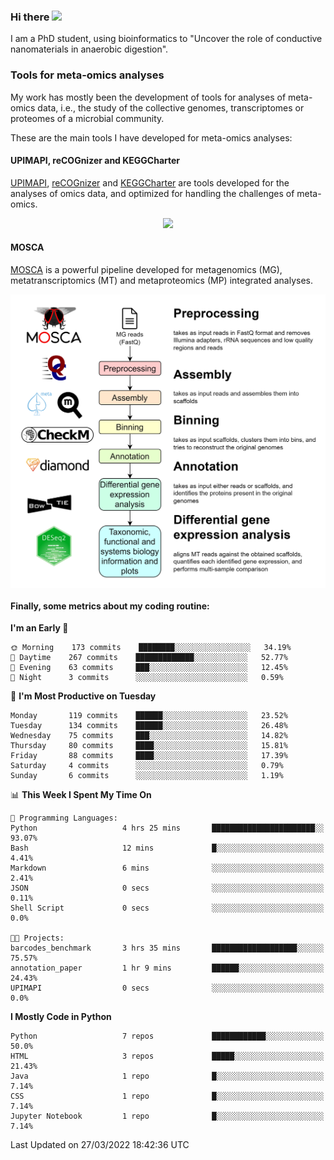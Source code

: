 ### Hi there <img src="https://media.giphy.com/media/hvRJCLFzcasrR4ia7z/giphy.gif" width="25px">

I am a PhD student, using bioinformatics to "Uncover the role of conductive nanomaterials in anaerobic digestion".

### Tools for meta-omics analyses

My work has mostly been the development of tools for analyses of meta-omics data, i.e., the study of the collective genomes, transcriptomes or proteomes of a microbial community.

These are the main tools I have developed for meta-omics analyses:

#### UPIMAPI, reCOGnizer and KEGGCharter

[UPIMAPI](https://github.com/iquasere/UPIMAPI), [reCOGnizer](https://github.com/iquasere/reCOGnizer) and [KEGGCharter](https://github.com/iquasere/KEGGCharter) are tools developed for the analyses of omics data, and optimized for handling the challenges of meta-omics.

<p align="center">
    <img src="assets/annotation_paper.png">
</p>

#### MOSCA

[MOSCA](https://github.com/iquasere/MOSCA) is a powerful pipeline developed for metagenomics (MG), metatranscriptomics (MT) and metaproteomics (MP) integrated analyses.

<p align="center">
    <img src="assets/mosca_workflow.png" align="center" width="700">
</p>


#### Finally, some metrics about my coding routine:

<!--START_SECTION:waka-->
**I'm an Early 🐤** 

```text
🌞 Morning    173 commits    ████████░░░░░░░░░░░░░░░░░   34.19% 
🌆 Daytime    267 commits    █████████████░░░░░░░░░░░░   52.77% 
🌃 Evening    63 commits     ███░░░░░░░░░░░░░░░░░░░░░░   12.45% 
🌙 Night      3 commits      ░░░░░░░░░░░░░░░░░░░░░░░░░   0.59%

```
📅 **I'm Most Productive on Tuesday** 

```text
Monday       119 commits    ██████░░░░░░░░░░░░░░░░░░░   23.52% 
Tuesday      134 commits    ██████░░░░░░░░░░░░░░░░░░░   26.48% 
Wednesday    75 commits     ███░░░░░░░░░░░░░░░░░░░░░░   14.82% 
Thursday     80 commits     ████░░░░░░░░░░░░░░░░░░░░░   15.81% 
Friday       88 commits     ████░░░░░░░░░░░░░░░░░░░░░   17.39% 
Saturday     4 commits      ░░░░░░░░░░░░░░░░░░░░░░░░░   0.79% 
Sunday       6 commits      ░░░░░░░░░░░░░░░░░░░░░░░░░   1.19%

```


📊 **This Week I Spent My Time On** 

```text
💬 Programming Languages: 
Python                   4 hrs 25 mins       ███████████████████████░░   93.07% 
Bash                     12 mins             █░░░░░░░░░░░░░░░░░░░░░░░░   4.41% 
Markdown                 6 mins              ░░░░░░░░░░░░░░░░░░░░░░░░░   2.41% 
JSON                     0 secs              ░░░░░░░░░░░░░░░░░░░░░░░░░   0.11% 
Shell Script             0 secs              ░░░░░░░░░░░░░░░░░░░░░░░░░   0.0%

🐱‍💻 Projects: 
barcodes_benchmark       3 hrs 35 mins       ███████████████████░░░░░░   75.57% 
annotation_paper         1 hr 9 mins         ██████░░░░░░░░░░░░░░░░░░░   24.43% 
UPIMAPI                  0 secs              ░░░░░░░░░░░░░░░░░░░░░░░░░   0.0%

```

**I Mostly Code in Python** 

```text
Python                   7 repos             ████████████░░░░░░░░░░░░░   50.0% 
HTML                     3 repos             █████░░░░░░░░░░░░░░░░░░░░   21.43% 
Java                     1 repo              █░░░░░░░░░░░░░░░░░░░░░░░░   7.14% 
CSS                      1 repo              █░░░░░░░░░░░░░░░░░░░░░░░░   7.14% 
Jupyter Notebook         1 repo              █░░░░░░░░░░░░░░░░░░░░░░░░   7.14%

```



 Last Updated on 27/03/2022 18:42:36 UTC
<!--END_SECTION:waka-->
